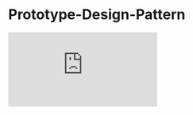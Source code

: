# Prototype-Design-Pattern

![image](https://github.com/JabezPastores/Prototype-Design-Pattern/blob/main/Prototype%20Design%20Pattern.pdf)
